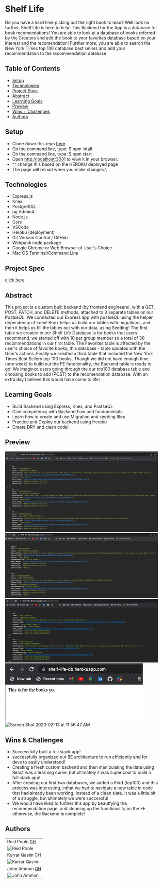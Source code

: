 # Shelf Life

Do you have a hard time picking out the right book to read?  Well look no further, Shelf Life is here to help! This Backend for the App is a database for book recomendations! You are able to look at a database of books referred by the Creators and add the book to your favorites database based on your interest and the recomendation!  Further more, you are able to search the New York Times top 100 database best sellers and add your recommendation to the recommendation database.

## Table of Contents
  - [Setup](#setup)
  - [Technologies](#technologies)
  - [Project Spec](#project-spec)
  - [Abstract](#abstract)
  - [Learning Goals](#learning-goals)
  - [Preview](#preview)
  - [Wins + Challenges](#wins-and-challenges)
  - [Authors](#Authors)

## Setup

- Clone down this repo [here](https://github.com/KarrarQ/shelf-life-BE)
- On the command line, type: $ npm intall
- On the command line, type: $ npm start
- Open [http://localhost:3001](http://localhost:3001) to view it in your browser.
- ^^ change this based on the HEROKU deployed page
- The page will reload when you make changes.\


## Technologies

  - Express.js
  - Knex
  - PostgreSQL
  - pg Admin4
  - Node.js
  - Cors
  - VSCode
  - Heroku (deployment)
  - Git Version Control / GitHub
  - Webpack node package
  - Google Chrome or Web Browser of User's Choice
  - Mac OS Terminal/Command Line

  
## Project Spec
[click here](https://frontend.turing.edu/projects/module-3/stretch.html)

## Abstract 

This project is a custom built backend (by frontend engineers), with a GET, POST, PATCH, and DELETE methods, attached to 3 separate tables on our PostseQL. We connected our Express app with postseQL using the helper dependency of knex!  Knex helps us build our tables with migrations, and then it helps us fill the tables out with our data, using Seeding!  The first table we created in our Shelf Life Database is for books that users recommend, we started off with 10 per group member so a total of 30 recommendations in our first table.  The Favorites table is affected by the user's choice of favorite books, this database - table updates with the User's actions.  Finally we created a third table that included the New York Times Best Sellers top 100 books, Though we did not have enough time (one week) to build out the FE functionality, the Backend table is ready to go! We imagined users going through the our top100 database table and choosing books to add (POST) to the recomendation database.  With an extra day I believe this would have come to life!

## Learning Goals

- Build Backend using Express, Knex, and PostseQL
- Gain competency with Backend flow and fundamentals
- Learn how to create and use Migration and seeding files
- Practice and Deploy our backend using Heroku
- Create DRY and clean code!

## Preview 
![top100](ScreenshotTop100.png)
![books](ScreenshotBooks.png)
![Favorites](ScreenshotFavorites.png)
![errorPage](ScreenshotForTheBookYo.png)
![Screen Shot 2023-02-13 at 11 56 47 AM]()


## Wins & Challenges

- Successfully built a full stack app!
- successfully organized our BE architecture to run efficiently and for devs to easily understand! 
- Creating a fresh custom backend and then manipulating the data using React was a learning curve, but ultimately it was super cool to build a full stack app!
- After creating our first two databases, we added a third (top100) and this process was interesting, inthat we had to navigate a new table in code that had already been working, instead of a clean slate.  It was a little bit of a struggle, but ultimately we were successful
- We would have liked to further this app by beautfying the recommendation page, and cleaning up the functionality on the FE otherwise, the Backend is complete!

## Authors

<table>
    <tr>
      <td> Reid Poole <a href="https://github.com/rpoole444">GH</td>
    </tr>
<td><img src="https://avatars.githubusercontent.com/u/111818942?v=4" alt="Reid Poole"
 width="150" height="auto" /></td>

   <tr>
      <td> Karrar Qasim <a href="https://github.com/KarrarQ">GH</td>
    </tr>
 <td><img src="https://avatars.githubusercontent.com/u/108508596?v=4" alt="Karrar Qasim"
 width="150" height="auto" /></td>
 
   <tr>
      <td> John Ammon <a href="https://github.com/Mortis78">GH</td>
    </tr>
 <td><img src="https://avatars.githubusercontent.com/u/113194002?v=4" alt="John Ammon"
 width="150" height="auto" /></td>
</table>
  

